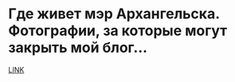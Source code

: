 # Где живет мэр Архангельска. Фотографии, за которые могут закрыть мой блог...



[LINK](https://varlamov.ru/1367145.html)